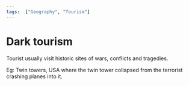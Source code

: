 ```yaml
---
tags:  ["Geography", "Tourism"]
---
```

# Dark tourism
Tourist usually visit historic sites of wars, conflicts and tragedies.

Eg: Twin towers, USA where the twin tower collapsed from the terrorist crashing planes into it.